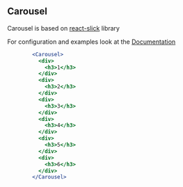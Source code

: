 ## Carousel 

Carousel is based on [react-slick](https://github.com/akiran/react-slick) library 

For configuration and examples look at the [Documentation](https://react-slick.neostack.com/docs/get-started)


```jsx
        <Carousel>
          <div>
            <h3>1</h3>
          </div>
          <div>
            <h3>2</h3>
          </div>
          <div>
            <h3>3</h3>
          </div>
          <div>
            <h3>4</h3>
          </div>
          <div>
            <h3>5</h3>
          </div>
          <div>
            <h3>6</h3>
          </div>
        </Carousel>
```
